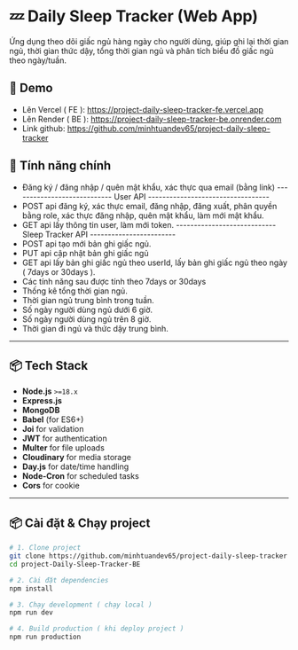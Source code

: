 # 💤 Daily Sleep Tracker (Web App)

Ứng dụng theo dõi giấc ngủ hàng ngày cho người dùng, giúp ghi lại thời gian ngủ, thời gian thức dậy, tổng thời gian ngủ và phân tích biểu đồ giấc ngủ theo ngày/tuần.

## 🚀 Demo

- Lên Vercel ( FE ): https://project-daily-sleep-tracker-fe.vercel.app
- Lên Render ( BE ): https://project-daily-sleep-tracker-be.onrender.com
- Link github: https://github.com/minhtuandev65/project-daily-sleep-tracker

## 🧠 Tính năng chính

- Đăng ký / đăng nhập / quên mật khẩu, xác thực qua email (bằng link)
  ---------------------------- User API ----------------------------------
- POST api đăng ký, xác thực email, đăng nhập, đăng xuất, phân quyền bằng role, xác thực đăng nhập, quên mật khẩu, làm mới mật khẩu.
- GET api lấy thông tin user, làm mới token.
  ---------------------------- Sleep Tracker API ------------------------
- POST api tạo mới bản ghi giấc ngủ.
- PUT api cập nhật bản ghi giấc ngủ
- GET api lấy bản ghi giấc ngủ theo userId, lấy bản ghi giấc ngủ theo ngày ( 7days or 30days ).
- Các tính năng sau được tính theo 7days or 30days
- Thống kê tổng thời gian ngủ.
- Thời gian ngủ trung bình trong tuần.
- Số ngày người dùng ngủ dưới 6 giờ.
- Số ngày người dùng ngủ trên 8 giờ.
- Thời gian đi ngủ và thức dậy trung bình.

---

## 📦 Tech Stack

- **Node.js** `>=18.x`
- **Express.js**
- **MongoDB**
- **Babel** (for ES6+)
- **Joi** for validation
- **JWT** for authentication
- **Multer** for file uploads
- **Cloudinary** for media storage
- **Day.js** for date/time handling
- **Node-Cron** for scheduled tasks
- **Cors** for cookie

---

## 📦 Cài đặt & Chạy project

```bash
# 1. Clone project
git clone https://github.com/minhtuandev65/project-daily-sleep-tracker
cd project-Daily-Sleep-Tracker-BE

# 2. Cài đặt dependencies
npm install

# 3. Chạy development ( chạy local )
npm run dev

# 4. Build production ( khi deploy project )
npm run production
```
